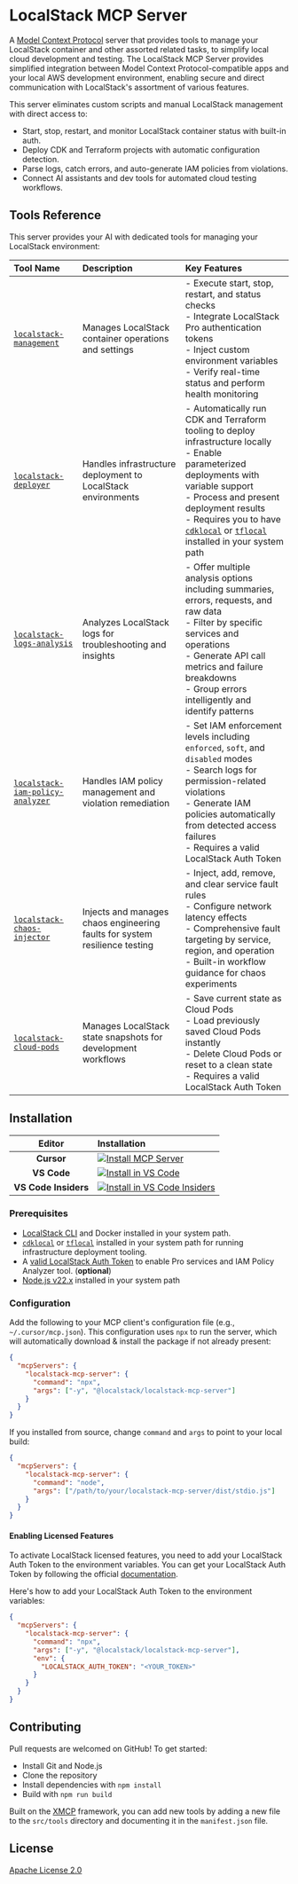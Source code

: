 # LocalStack MCP Server

A [Model Context Protocol](https://modelcontextprotocol.io/docs/getting-started/intro) server that provides tools to manage your LocalStack container and other assorted related tasks, to simplify local cloud development and testing. The LocalStack MCP Server provides simplified integration between Model Context Protocol-compatible apps and your local AWS development environment, enabling secure and direct communication with LocalStack's assortment of various features.

This server eliminates custom scripts and manual LocalStack management with direct access to:

- Start, stop, restart, and monitor LocalStack container status with built-in auth.
- Deploy CDK and Terraform projects with automatic configuration detection.
- Parse logs, catch errors, and auto-generate IAM policies from violations.
- Connect AI assistants and dev tools for automated cloud testing workflows.

## Tools Reference

This server provides your AI with dedicated tools for managing your LocalStack environment:

| Tool Name                                                                         | Description                                                                | Key Features                                                                                                                                                                                                                                                                                                                                                              |
| :-------------------------------------------------------------------------------- | :------------------------------------------------------------------------- | :------------------------------------------------------------------------------------------------------------------------------------------------------------------------------------------------------------------------------------------------------------------------------------------------------------------------------------------------------------------------ |
| [`localstack-management`](./src/tools/localstack-management.ts)                   | Manages LocalStack container operations and settings                       | - Execute start, stop, restart, and status checks<br/>- Integrate LocalStack Pro authentication tokens<br/>- Inject custom environment variables<br/>- Verify real-time status and perform health monitoring                                                                                                                                                              |
| [`localstack-deployer`](./src/tools/localstack-deployer.ts)                       | Handles infrastructure deployment to LocalStack environments               | - Automatically run CDK and Terraform tooling to deploy infrastructure locally<br/>- Enable parameterized deployments with variable support<br/>- Process and present deployment results<br/>- Requires you to have [`cdklocal`](https://github.com/localstack/aws-cdk-local) or [`tflocal`](https://github.com/localstack/terraform-local) installed in your system path |
| [`localstack-logs-analysis`](./src/tools/localstack-logs-analysis.ts)             | Analyzes LocalStack logs for troubleshooting and insights                  | - Offer multiple analysis options including summaries, errors, requests, and raw data<br/>- Filter by specific services and operations<br/>- Generate API call metrics and failure breakdowns<br/>- Group errors intelligently and identify patterns                                                                                                                      |
| [`localstack-iam-policy-analyzer`](./src/tools/localstack-iam-policy-analyzer.ts) | Handles IAM policy management and violation remediation                    | - Set IAM enforcement levels including `enforced`, `soft`, and `disabled` modes<br/>- Search logs for permission-related violations<br/>- Generate IAM policies automatically from detected access failures<br/>- Requires a valid LocalStack Auth Token                                                                                                                  |
| [`localstack-chaos-injector`](./src/tools/localstack-chaos-injector.ts)           | Injects and manages chaos engineering faults for system resilience testing | - Inject, add, remove, and clear service fault rules<br/>- Configure network latency effects<br/>- Comprehensive fault targeting by service, region, and operation<br/>- Built-in workflow guidance for chaos experiments                                                                                                                                                 |
| [`localstack-cloud-pods`](./src/tools/localstack-cloud-pods.ts)                   | Manages LocalStack state snapshots for development workflows               | - Save current state as Cloud Pods<br/>- Load previously saved Cloud Pods instantly<br/>- Delete Cloud Pods or reset to a clean state<br/>- Requires a valid LocalStack Auth Token                                                                                                                                                                                        |

## Installation

|        Editor        | Installation                                                                                                                                                                                                                                                                                                                                                                          |
| :------------------: | :------------------------------------------------------------------------------------------------------------------------------------------------------------------------------------------------------------------------------------------------------------------------------------------------------------------------------------------------------------------------------------ |
|      **Cursor**      | [![Install MCP Server](https://cursor.com/deeplink/mcp-install-dark.svg)](https://cursor.com/en/install-mcp?name=localstack-mcp-server&config=eyJjb21tYW5kIjoibnB4IC15IEBsb2NhbHN0YWNrL2xvY2Fsc3RhY2stbWNwLXNlcnZlciJ9)                                                                                                                                                               |
|     **VS Code**      | [![Install in VS Code](https://img.shields.io/badge/VS_Code-Install_LocalStack_MCP-0098FF?style=flat-square&logo=visualstudiocode&logoColor=ffffff)](vscode:mcp/install?%7B%22name%22%3A%22localstack-mcp-server%22%2C%22type%22%3A%22stdio%22%2C%22command%22%3A%22npx%22%2C%22args%22%3A%5B%22-y%22%2C%22%40localstack%2Flocalstack-mcp-server%22%5D%7D)                            |
| **VS Code Insiders** | [![Install in VS Code Insiders](https://img.shields.io/badge/VS_Code_Insiders-Install_LocalStack_MCP-24bfa5?style=flat-square&logo=visualstudiocode&logoColor=ffffff)](vscode-insiders:mcp/install?%7B%22name%22%3A%22localstack-mcp-server%22%2C%22type%22%3A%22stdio%22%2C%22command%22%3A%22npx%22%2C%22args%22%3A%5B%22-y%22%2C%22%40localstack%2Flocalstack-mcp-server%22%5D%7D) |

### Prerequisites

- [LocalStack CLI](https://docs.localstack.cloud/getting-started/installation/#localstack-cli) and Docker installed in your system path.
- [`cdklocal`](https://github.com/localstack/aws-cdk-local) or [`tflocal`](https://github.com/localstack/terraform-local) installed in your system path for running infrastructure deployment tooling.
- A [valid LocalStack Auth Token](https://docs.localstack.cloud/aws/getting-started/auth-token/) to enable Pro services and IAM Policy Analyzer tool. (**optional**)
- [Node.js v22.x](https://nodejs.org/en/download/) installed in your system path

### Configuration

Add the following to your MCP client's configuration file (e.g., `~/.cursor/mcp.json`). This configuration uses `npx` to run the server, which will automatically download & install the package if not already present:

```json
{
  "mcpServers": {
    "localstack-mcp-server": {
      "command": "npx",
      "args": ["-y", "@localstack/localstack-mcp-server"]
    }
  }
}
```

If you installed from source, change `command` and `args` to point to your local build:

```json
{
  "mcpServers": {
    "localstack-mcp-server": {
      "command": "node",
      "args": ["/path/to/your/localstack-mcp-server/dist/stdio.js"]
    }
  }
}
```

#### Enabling Licensed Features

To activate LocalStack licensed features, you need to add your LocalStack Auth Token to the environment variables. You can get your LocalStack Auth Token by following the official [documentation](https://docs.localstack.cloud/aws/getting-started/auth-token/).

Here's how to add your LocalStack Auth Token to the environment variables:

```json
{
  "mcpServers": {
    "localstack-mcp-server": {
      "command": "npx",
      "args": ["-y", "@localstack/localstack-mcp-server"],
      "env": {
        "LOCALSTACK_AUTH_TOKEN": "<YOUR_TOKEN>"
      }
    }
  }
}
```

## Contributing

Pull requests are welcomed on GitHub! To get started:

- Install Git and Node.js
- Clone the repository
- Install dependencies with `npm install`
- Build with `npm run build`

Built on the [XMCP](https://github.com/basementstudio/xmcp) framework, you can add new tools by adding a new file to the `src/tools` directory and documenting it in the `manifest.json` file.

## License

[Apache License 2.0](./LICENSE)
